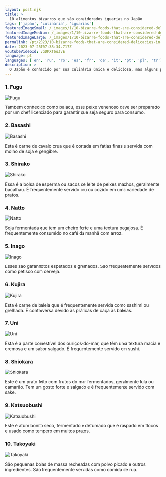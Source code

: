 ```yaml
---
layout: post.njk
title: >
  10 alimentos bizarros que são considerados iguarias no Japão
tags: ['japão', 'culinária', 'iguarias']
featuredImageSmall: /_images/1/10-bizarre-foods-that-are-considered-delicacies-in-japan-cover-pt-small.webp
featuredImageMedium: /_images/1/10-bizarre-foods-that-are-considered-delicacies-in-japan-cover-pt-medium.webp
featuredImageLarge: /_images/1/10-bizarre-foods-that-are-considered-delicacies-in-japan-cover-pt-large.webp
permalink: /pt/2023/10-bizarre-foods-that-are-considered-delicacies-in-japan.html
date: 2023-07-25T07:38:34.717Z
youtubeVideoId: vqDPXT6gJvE
language: pt
languages: ['en', 'ru', 'ro', 'es', 'fr', 'de', 'it', 'pt', 'pl', 'tr']
description: >
  O Japão é conhecido por sua culinária única e deliciosa, mas alguns pratos podem parecer estranhos para os estrangeiros. Aqui estão 10 alimentos bizarros que são considerados iguarias no Japão.
---
```


### 1. Fugu

![Fugu](/_images/9/96c633ca5ebc8e8a6a56ebe1e37111f4-medium.webp)

Também conhecido como baiacu, esse peixe venenoso deve ser preparado por um chef licenciado para garantir que seja seguro para consumo.

### 2. Basashi

![Basashi](/_images/8/8587da8c450813a70d675c835204435c-medium.webp)

Esta é carne de cavalo crua que é cortada em fatias finas e servida com molho de soja e gengibre.

### 3. Shirako

![Shirako](/_images/3/304dc036744398cfc7b94d120d6e7961-medium.webp)

Essa é a bolsa de esperma ou sacos de leite de peixes machos, geralmente bacalhau. É frequentemente servido cru ou cozido em uma variedade de pratos.

### 4. Natto

![Natto](/_images/e/e04988a4cbce62b6685f25f5d3153379-medium.webp)

Soja fermentada que tem um cheiro forte e uma textura pegajosa. É frequentemente consumido no café da manhã com arroz.

### 5. Inago

![Inago](/_images/d/d970f12a0c3a084a69bce288c8137335-medium.webp)

Esses são gafanhotos espetados e grelhados. São frequentemente servidos como petisco com cerveja.

### 6. Kujira

![Kujira](/_images/c/c8ac8600eed214f6396db84f6e3fe553-medium.webp)

Esta é carne de baleia que é frequentemente servida como sashimi ou grelhada. É controversa devido às práticas de caça às baleias.

### 7. Uni

![Uni](/_images/f/fb8c5d20cf570a1911615dfa070c25ff-medium.webp)

Esta é a parte comestível dos ouriços-do-mar, que têm uma textura macia e cremosa e um sabor salgado. É frequentemente servido em sushi.

### 8. Shiokara

![Shiokara](/_images/d/de5df08cd29b81bbe6bfec02f1a24ade-medium.webp)

Este é um prato feito com frutos do mar fermentados, geralmente lula ou camarão. Tem um gosto forte e salgado e é frequentemente servido com sake.

### 9. Katsuobushi

![Katsuobushi](/_images/5/5d0ea606f89306543e13d3bdd1284102-medium.webp)

Este é atum bonito seco, fermentado e defumado que é raspado em flocos e usado como tempero em muitos pratos.

### 10. Takoyaki

![Takoyaki](/_images/c/c86b850fcaf3961aa33a9e45ca747aee-medium.webp)

São pequenas bolas de massa recheadas com polvo picado e outros ingredientes. São frequentemente servidas como comida de rua.

